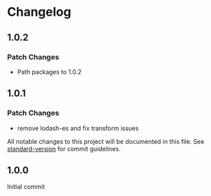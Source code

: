 # Changelog

## 1.0.2

### Patch Changes

- Path packages to 1.0.2

## 1.0.1

### Patch Changes

- remove lodash-es and fix transform issues

All notable changes to this project will be documented in this file. See [standard-version](https://github.com/conventional-changelog/standard-version) for commit guidelines.

## 1.0.0

Initial commit
